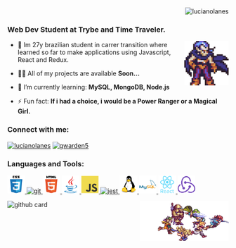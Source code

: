 <h1 align="left"> <Welcome /></h1>
<p align="center">
<p align="right"> <img src="https://komarev.com/ghpvc/?username=lucianolanes&label=Profile%20views&color=0e75b6&style=flat" alt="lucianolanes" /> </p>
<h3 align="left">Web Dev Student at Trybe and Time Traveler.</h3>
</p>
<p align="right">
<img align="right" src="./images/ctMagus.gif" alt="Magus" width="20%">
</p>

- :bear: Im 27y brazilian student in carrer transition where learned so far to make applications using Javascript, React and Redux.

- 👨‍💻 All of my projects are available **Soon...**

- 🌱 I’m currently learning: **MySQL, MongoDB, Node.js**

- ⚡ Fun fact: **If i had a choice, i would be a Power Ranger or a Magical Girl.**

<h3 align="left">Connect with me:</h3>
<p align="left">
<a href="https://linkedin.com/in/lucianolanes" target="blank"><img align="center" src="https://raw.githubusercontent.com/rahuldkjain/github-profile-readme-generator/master/src/images/icons/Social/linked-in-alt.svg" alt="lucianolanes" height="30" width="40" /></a>
<a href="https://instagram.com/gwarden5" target="blank"><img align="center" src="https://raw.githubusercontent.com/rahuldkjain/github-profile-readme-generator/master/src/images/icons/Social/instagram.svg" alt="gwarden5" height="30" width="40" /></a>
</p>

<h3 align="left">Languages and Tools:</h3>
<p align="left"> <a href="https://www.w3schools.com/css/" target="_blank"> <img src="https://raw.githubusercontent.com/devicons/devicon/master/icons/css3/css3-original-wordmark.svg" alt="css3" width="40" height="40"/> </a> <a href="https://git-scm.com/" target="_blank"> <img src="https://www.vectorlogo.zone/logos/git-scm/git-scm-icon.svg" alt="git" width="40" height="40"/> </a> <a href="https://www.w3.org/html/" target="_blank"> <img src="https://raw.githubusercontent.com/devicons/devicon/master/icons/html5/html5-original-wordmark.svg" alt="html5" width="40" height="40"/> </a> <a href="https://www.java.com" target="_blank"> <img src="https://raw.githubusercontent.com/devicons/devicon/master/icons/java/java-original.svg" alt="java" width="40" height="40"/> </a> <a href="https://developer.mozilla.org/en-US/docs/Web/JavaScript" target="_blank"> <img src="https://raw.githubusercontent.com/devicons/devicon/master/icons/javascript/javascript-original.svg" alt="javascript" width="40" height="40"/> </a> <a href="https://jestjs.io" target="_blank"> <img src="https://www.vectorlogo.zone/logos/jestjsio/jestjsio-icon.svg" alt="jest" width="40" height="40"/> </a> <a href="https://www.linux.org/" target="_blank"> <img src="https://raw.githubusercontent.com/devicons/devicon/master/icons/linux/linux-original.svg" alt="linux" width="40" height="40"/> </a> <a href="https://www.mysql.com/" target="_blank"> <img src="https://raw.githubusercontent.com/devicons/devicon/master/icons/mysql/mysql-original-wordmark.svg" alt="mysql" width="40" height="40"/> </a> <a href="https://reactjs.org/" target="_blank"> <img src="https://raw.githubusercontent.com/devicons/devicon/master/icons/react/react-original-wordmark.svg" alt="react" width="40" height="40"/> </a> <a href="https://redux.js.org" target="_blank"> <img src="https://raw.githubusercontent.com/devicons/devicon/master/icons/redux/redux-original.svg" alt="redux" width="40" height="40"/> </a> </p>

<img align="left" src="https://github-readme-stats.vercel.app/api?username=lucianolanes&show_icons=true&locale=en" alt="github card" width="50%"/>
<img align="right" src="./images/ctAllParty.gif" alt="Chrono Trigger Party" width="40%"/>
